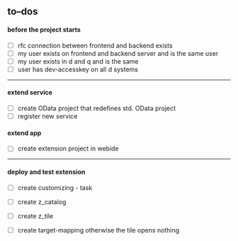 
## to–dos 
#### before the project starts
- [ ] rfc connection between frontend and backend exists
- [ ] my user exists on frontend and backend server and is the same user
- [ ] my user exists in d and q and is the same
- [ ] user has dev-accesskey on all d systems
____________________________________
#### extend service
- [ ] create OData project that redefines std. OData project 
- [ ] register new service
#### extend app
- [ ] create extension project in webide
__________________________________
#### deploy and test extension
- [ ] create customizing - task
- [ ] create z_catalog
- [ ] create z_tile
- [ ] create target-mapping otherwise the tile opens nothing 


